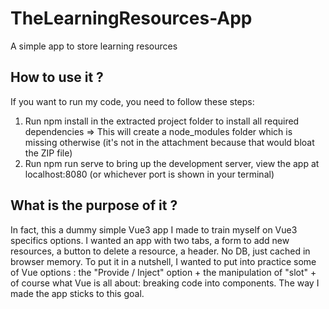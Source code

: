 # TheLearningResources-App
A simple app to store learning resources

## How to use it ?
If you want to run my code, you need to follow these steps:
1. Run npm install in the extracted project folder to install all required dependencies => This
will create a node_modules folder which is missing otherwise (it's not in the attachment because that would bloat the ZIP file)
2. Run npm run serve to bring up the development server, view the app at localhost:8080
(or whichever port is shown in your terminal)

## What is the purpose of it ?
In fact, this a dummy simple Vue3 app I made to train myself on Vue3 specifics options. 
I wanted an app with two tabs, a form to add new resources, a button to delete a resource, a header. No DB, just cached in browser memory.
To put it in a nutshell, I wanted to put into practice some of Vue options : the "Provide / Inject" option + the manipulation of "slot" + of course what Vue is all about: breaking code into components.
The way I made the app sticks to this goal. 
